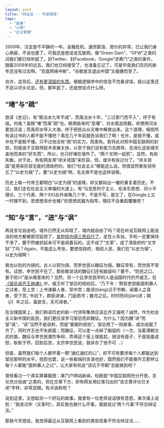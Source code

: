 ```yaml
---
layout: post
title: "辩证法 -- 年底随笔"
tags:
  - "故事"
  - "心情"
  - "企业管理"
---
```



2009年，注定是不平静的一年。金融危机、通货膨涨、房价的异常，已让我们身心俱疲，不说也罢了。可我还是想说说互联网。像“Green Dam”、“GFW”之类的词我们都已经听腻了。封Twitter、封Facebook，Google“涉黄门”之类的事件，随着2009年的远去，我们也已经接受了，也准备忘记了。可是毕竟我们农历的新年还没有过去啊。“百度网络中断”，“谷歌放言退出中国”又接踵而至了。

也许，这背后，[还有更深层的东西](http://blog.sina.com.cn/s/blog_61e477a00100gey9.html)。根据逻辑学中的信息不完备谬误，我以这里还不足以评头论足。但，都年底了，还是想说点什么呀。

“堵”与“疏”
--------

尝读《史记》，有“鲧治水九年不成”，而禹治水十年，“三过家门而不入”，终于有成。何哉？盖鲧“堵”而禹“疏”也。鲧用偷来的“息壤”，对水尾追阻截，却使用河水更加泛滥；而禹将水导入大海，终于把民众从灾难中解救出来。这个道理，相信所有读过书的人都不能不懂吧？禹在几千年前就告诉我们了啊！也许，是我不懂，或许也不是鲧不懂。只不过他没有“疏”的实力，而禹有。若将此对照中国互联网的封锁，则是由于互联网技术发展太快，以至于我们没有能力去疏导，去消化这些铺天盖地而来的“好东西”，所以，也只好堵在墙外了。“两个文明一起抓”，显然，有些失衡。对于此，有些网友用“闭关锁国”来形容，但，或许有些过分了。“闭关锁国”是用来形容无能的清政府的，我们“社会主义”哪能这么说。但很显然某些领导忘了“以史为镜”了。要“以史为镜”啊，毛主席不是也这样说嘛。

历史上每一代帝王都明白“以史为镜”的道理，却又都如出一辙的重复着历史。不过，我们走在社会主义幸福的大道上，有“马克思列宁主义、毛泽东思想、邓小平理论、三个代表、两个XX(此外省略几个字，不是不写，是忘了，在Google上又一时搜不到，思想想进步也难)”的思想武器为指导，理应不会重蹈覆辙吧？

“知”与“言”，“进”与“讽”
--------

再说言论自由吧。墙外已然无从知晓了，墙内就自由了吗？现在听说互联网上能说话的地方都被密切监控了，[发短信也得三思后行了](http://blog.sina.com.cn/s/blog_4701280b0100glm8.html)，走在火车站，手机一定要保持干净了，要不然被抓起来可不是闹着玩的。这不成了“文革”，成了清政府的“文字狱”了吗？Again，不能这么夸张，要想信政府，相信人民，我们在“以史为镜”，以史为镜啊！

我也以别的为镜的。古人以铜为镜，而李世民以魏征为镜。魏征常有，而世民不常有。试想，李世民不在了，那些敢说话的魏征们还有脑袋吗？要不，“防民之口，甚于防川”是从哪里来的？当然，另一个比李世民早的人是战国时代的齐威王。在[《邹忌讽齐王纳谏》](http://baike.baidu.com/view/403425.htm)中，威王听了邹忌的规劝后，“乃下令：‘群臣吏民能面刺寡人之过者，受上赏；上书谏寡人者，受中赏；能谤(bàng)讥于市朝，闻寡人之耳者，受下赏。’令初下，群臣进谏，门庭若市；数月之后，时时而间(jiàn)进；期（jī）年之后，虽欲言，无可进者。”

在治理国家上，我们熟读历史的新一代领导集体应该比齐王强吧？诚然，作为社会主义新中国的臣民，我们更应该学习邹忌而非魏征。为什么？因为魏“进”而邹“讽”。“讽”当然不是讽刺，而是“委婉的规劝”。邹忌用了一则故事，成功说服了齐了，同时齐王也不失颜面；而魏征，可以差一点掉了脑袋的（一次，当着满朝文武的面，魏征与李世民激烈争辩，弄得这个皇上很尴尬，很没有面子，于是恼羞成怒，耿耿于怀。回到后宫，太宗李世民说，我非杀了他不可 ...）

但是，虽然我们每个人都怀着一颗“通红通红的心”，却不可有要求每个人都能达到邹忌那样的水平。抱怨也罢，说一些极端的言语也好，既然我们不能像齐王那样让每个人都能“面刺寡人之过”，让大家有机会“谤讥于市朝”总能做到吧？

曾经看过一个真实屏幕截图：某门户网站新闻，标题是“中国互联网充分开放，言论充分自由”之类的，但在文章下方，却有网友用红笔勾出的“该文章评论已关闭”字样，非常显眼。有点讽刺吧？

说到这里，又想起另一个好玩的故事。我曾有一位老师说话很有意思，某次课上说到：“我坐过牢（文革时），其实我也做什么坏事，我就说过‘两个凡事’不符合辩证法。”

那我今天想说，我觉得最近从互联网上看到的某些现象不符合辩证法......

